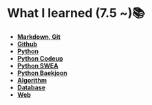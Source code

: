 # What I learned (7.5 ~)📚

- **[Markdown, Git](./1_markdown/markdown_git.md)**
- **[Github](2_github/github.md)**
- **[Python](3_python/python.md)**
- **[Python Codeup](3_python/python_codeup/codeup/)**
- **[Python SWEA ](3_python/python_swea/)**
- [**Python Baekjoon**](3_python/python_BaekJoon)
- **[Algorithm](3_python/Algorithm.md)**
- [**Database**](4_database/database.md)
- [**Web**](5_web/web.md)

